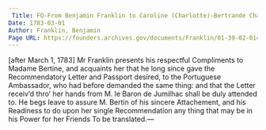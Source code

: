 ```yaml
---
 Title: FO-From Benjamin Franklin to Caroline (Charlotte)-Bertrande Chapelle de Jumilhac-Cubjac Bertin, [after 1 March 1783]
Date: 1783-03-01
Author: Franklin, Benjamin
Page URL: https://founders.archives.gov/documents/Franklin/01-39-02-0144
---
```


[after March 1, 1783]
Mr Franklin presents his respectful Compliments to Madame Bertine, and acquaints her that he long since gave the Recommendatory Letter and Passport desired, to the Portuguese Ambassador, who had before demanded the same thing: and that the Letter receiv’d thro’ her hands from M. le Baron de Jumilhac shall be duly attended to. He begs leave to assure M. Bertin of his sincere Attachement, and his Readiness to do upon her single Recommendation any thing that may be in his Power for her Friends
To be translated.—

